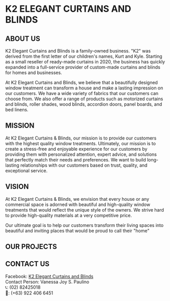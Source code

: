 # K2 ELEGANT CURTAINS AND BLINDS 

## ABOUT US
K2 Elegant Curtains and Blinds is a family-owned business. "K2" was derived from the first letter of our children's names, Kurt and Kyle. Starting as a small reseller of ready-made curtains in 2020, the business has quickly expanded into a full-service provider of custom-made curtains and blinds for homes and businesses.

At K2 Elegant Curtains and Blinds, we believe that a beautifully designed window treatment can transform a house and make a lasting impression on our customers.
We have a wide variety of fabrics that our customers can choose from. We also offer a range of products such as motorized curtains and blinds, roller shades, wood blinds, accordion doors, panel boards, and bed linens.

## MISSION
At K2 Elegant Curtains & Blinds, our mission is to provide our customers with the highest quality window treatments. Ultimately, our mission is to create a stress-free and enjoyable experience for our customers by providing them with personalized attention, expert advice, and solutions that perfectly match their needs and preferences. We want to build long-lasting relationships with our customers based on trust, quality, and exceptional service.

## VISION
At K2 Elegant Curtains & Blinds, we envision that every house or any commercial space is adorned with beautiful and high-quality window treatments that would reflect the unique style of the owners. We strive hard to provide high-quality materials at a very competitive price.

Our ultimate goal is to help our customers transform their living spaces into beautiful and inviting places that would be proud to call their "home"

## OUR PROJECTS

## CONTACT US
Facebook: [K2 Elegant Curtains and Blinds](https://www.facebook.com/k2elegantcurtains) 
<br> Contact Person: Vanessa Joy S. Paulino 
<br> 📞: (02) 82425018 
<br> 📱: (+63) 922 406 6451 
